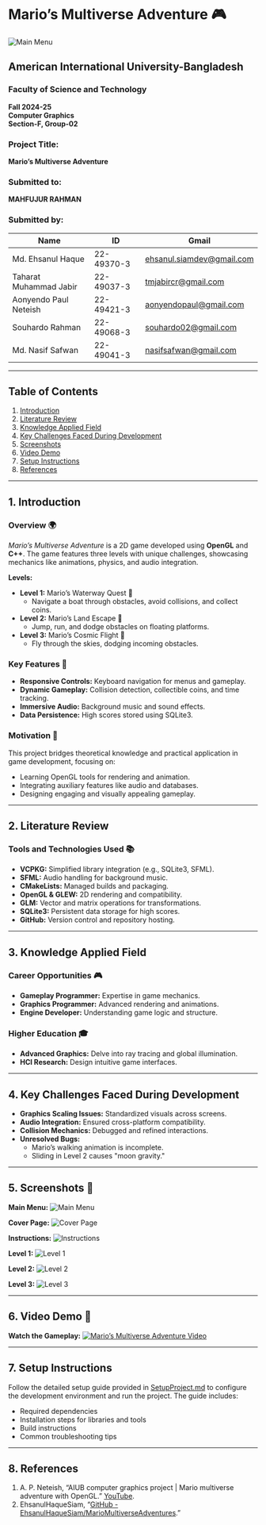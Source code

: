# Mario’s Multiverse Adventure 🎮

![Main Menu](https://raw.githubusercontent.com/EhsanulHaqueSiam/MarioMultiverseAdventures/refs/heads/main/Screenshots/MainMenu.jpg)

## American International University-Bangladesh
### Faculty of Science and Technology
**Fall 2024-25**  
**Computer Graphics**  
**Section-F, Group-02**

### Project Title:
**Mario’s Multiverse Adventure**

### Submitted to:
**MAHFUJUR RAHMAN**

### Submitted by:
| Name                   | ID           | Gmail                      |
|------------------------|--------------|----------------------------|
| Md. Ehsanul Haque      | 22-49370-3   | ehsanul.siamdev@gmail.com  | 
| Taharat Muhammad Jabir | 22-49037-3   | tmjabircr@gmail.com        |
| Aonyendo Paul Neteish  | 22-49421-3   | aonyendopaul@gmail.com     |
| Souhardo Rahman        | 22-49068-3   | souhardo02@gmail.com       |
| Md. Nasif Safwan       | 22-49041-3   | nasifsafwan@gmail.com      |

---

## Table of Contents
1. [Introduction](#introduction)
2. [Literature Review](#literature-review)
3. [Knowledge Applied Field](#knowledge-applied-field)
4. [Key Challenges Faced During Development](#key-challenges-faced-during-development)
5. [Screenshots](#screenshots)
6. [Video Demo](#video-demo)
7. [Setup Instructions](#setup-instructions)
8. [References](#references)

---

## 1. Introduction

### Overview 🌍
_Mario’s Multiverse Adventure_ is a 2D game developed using **OpenGL** and **C++**. The game features three levels with unique challenges, showcasing mechanics like animations, physics, and audio integration.

**Levels:**
- **Level 1:** Mario’s Waterway Quest 🌊
    - Navigate a boat through obstacles, avoid collisions, and collect coins.
- **Level 2:** Mario’s Land Escape 🌿
    - Jump, run, and dodge obstacles on floating platforms.
- **Level 3:** Mario’s Cosmic Flight 🌌
    - Fly through the skies, dodging incoming obstacles.

### Key Features 🔧
- **Responsive Controls:** Keyboard navigation for menus and gameplay.
- **Dynamic Gameplay:** Collision detection, collectible coins, and time tracking.
- **Immersive Audio:** Background music and sound effects.
- **Data Persistence:** High scores stored using SQLite3.

### Motivation 🌟
This project bridges theoretical knowledge and practical application in game development, focusing on:
- Learning OpenGL tools for rendering and animation.
- Integrating auxiliary features like audio and databases.
- Designing engaging and visually appealing gameplay.

---

## 2. Literature Review

### Tools and Technologies Used 📚
- **VCPKG:** Simplified library integration (e.g., SQLite3, SFML).
- **SFML:** Audio handling for background music.
- **CMakeLists:** Managed builds and packaging.
- **OpenGL & GLEW:** 2D rendering and compatibility.
- **GLM:** Vector and matrix operations for transformations.
- **SQLite3:** Persistent data storage for high scores.
- **GitHub:** Version control and repository hosting.

---

## 3. Knowledge Applied Field

### Career Opportunities 🎮
- **Gameplay Programmer:** Expertise in game mechanics.
- **Graphics Programmer:** Advanced rendering and animations.
- **Engine Developer:** Understanding game logic and structure.

### Higher Education 🎓
- **Advanced Graphics:** Delve into ray tracing and global illumination.
- **HCI Research:** Design intuitive game interfaces.

---

## 4. Key Challenges Faced During Development

- **Graphics Scaling Issues:** Standardized visuals across screens.
- **Audio Integration:** Ensured cross-platform compatibility.
- **Collision Mechanics:** Debugged and refined interactions.
- **Unresolved Bugs:**
    - Mario’s walking animation is incomplete.
    - Sliding in Level 2 causes "moon gravity."

---

## 5. Screenshots 🔄

**Main Menu:**
![Main Menu](https://raw.githubusercontent.com/EhsanulHaqueSiam/MarioMultiverseAdventures/refs/heads/main/Screenshots/MainMenu.jpg)

**Cover Page:**
![Cover Page](https://raw.githubusercontent.com/EhsanulHaqueSiam/MarioMultiverseAdventures/refs/heads/main/Screenshots/CoverPage.jpg)

**Instructions:**
![Instructions](https://raw.githubusercontent.com/EhsanulHaqueSiam/MarioMultiverseAdventures/refs/heads/main/Screenshots/Instruction.jpg)

**Level 1:**
![Level 1](https://raw.githubusercontent.com/EhsanulHaqueSiam/MarioMultiverseAdventures/refs/heads/main/Screenshots/Level-1.jpg)

**Level 2:**
![Level 2](https://raw.githubusercontent.com/EhsanulHaqueSiam/MarioMultiverseAdventures/refs/heads/main/Screenshots/Level-3.jpg)

**Level 3:**
![Level 3](https://raw.githubusercontent.com/EhsanulHaqueSiam/MarioMultiverseAdventures/refs/heads/main/Screenshots/Instruction.jpg)

---

## 6. Video Demo 🎥

**Watch the Gameplay:**
[![Mario’s Multiverse Adventure Video](https://img.youtube.com/vi/wK7qjTRkStg/0.jpg)](https://www.youtube.com/watch?v=wK7qjTRkStg)

---

## 7. Setup Instructions

Follow the detailed setup guide provided in [SetupProject.md](./SetupProject.md) to configure the development environment and run the project. The guide includes:
- Required dependencies
- Installation steps for libraries and tools
- Build instructions
- Common troubleshooting tips

---

## 8. References

1. A. P. Neteish, “AIUB computer graphics project | Mario multiverse adventure with OpenGL.” [YouTube](https://www.youtube.com/watch?v=wK7qjTRkStg).
2. EhsanulHaqueSiam, “[GitHub - EhsanulHaqueSiam/MarioMultiverseAdventures](https://github.com/EhsanulHaqueSiam/MarioMultiverseAdventures).”

